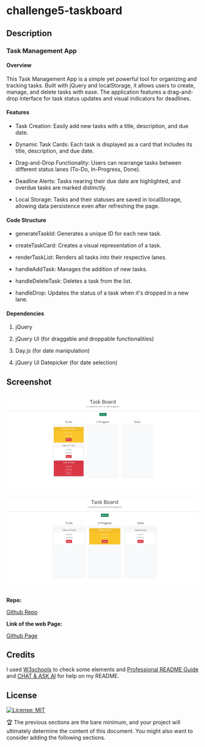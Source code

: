 # challenge5-taskboard

## Description

### Task Management App

#### Overview


This Task Management App is a simple yet powerful tool for organizing and tracking tasks. Built with jQuery and localStorage, it allows users to create, manage, and delete tasks with ease. The application features a drag-and-drop interface for task status updates and visual indicators for deadlines.

#### Features

- Task Creation: Easily add new tasks with a title, description, and due date.

- Dynamic Task Cards: Each task is displayed as a card that includes its title, description, and due date.

- Drag-and-Drop Functionality: Users can rearrange tasks between different status lanes (To-Do, In-Progress, Done).

- Deadline Alerts: Tasks nearing their due date are highlighted, and overdue tasks are marked distinctly.

- Local Storage: Tasks and their statuses are saved in localStorage, allowing data persistence even after refreshing the page.

#### Code Structure

- generateTaskId: Generates a unique ID for each new task.

- createTaskCard: Creates a visual representation of a task.

- renderTaskList: Renders all tasks into their respective lanes.

- handleAddTask: Manages the addition of new tasks.

- handleDeleteTask: Deletes a task from the list.

- handleDrop: Updates the status of a task when it's dropped in a new lane.

#### Dependencies

1. jQuery

2. jQuery UI (for draggable and droppable functionalities)

3. Day.js (for date manipulation)

4. jQuery UI Datepicker (for date selection)

  
## Screenshot

![alt text](./assets/images/Screenshot%201.png)
---
![alt text](./assets/images/Screenshot%202.png)

**Repo:**

[Github Repo](https://github.com/jjfcode/challenge5-taskboard)

**Link of the web Page:**

[Github Page](https://jjfcode.github.io/challenge5-taskboard/)

## Credits

I used [W3schools](https://www.w3schools.com/) to check some elements and [Professional README Guide](https://coding-boot-camp.github.io/full-stack/github/professional-readme-guide) and [CHAT & ASK AI](https://askaichat.app/) for help on my README.
 
## License

[![License: MIT](https://img.shields.io/badge/License-MIT-yellow.svg)](https://opensource.org/licenses/MIT)

🏆 The previous sections are the bare minimum, and your project will ultimately determine the content of this document. You might also want to consider adding the following sections.